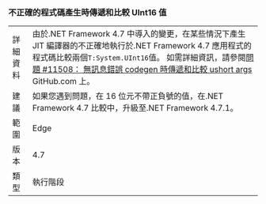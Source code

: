 ### <a name="incorrect-code-generation-when-passing-and-comparing-uint16-values"></a>不正確的程式碼產生時傳遞和比較 UInt16 值

|   |   |
|---|---|
|詳細資料|由於.NET Framework 4.7 中導入的變更，在某些情況下產生 JIT 編譯器的不正確地執行於.NET Framework 4.7 應用程式的程式碼比較兩個<code>T:System.UInt16</code>值。 如需詳細資訊，請參閱[問題 #11508： 無訊息錯誤 codegen 時傳遞和比較 ushort args](https://github.com/dotnet/coreclr/issues/11508) GitHub.com 上。|
|建議|如果您遇到問題，在 16 位元不帶正負號的值，在.NET Framework 4.7 比較中，升級至.NET Framework 4.7.1。|
|範圍|Edge|
|版本|4.7|
|類型|執行階段|

